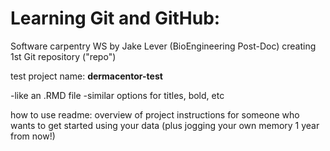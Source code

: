 # Learning Git and GitHub: 
  Software carpentry WS by Jake Lever (BioEngineering Post-Doc)
  creating 1st Git repository ("repo")
  
test project name: **dermacentor-test**

-like an .RMD file
  -similar options for titles, bold, etc

how to use readme: 
  overview of project
  instructions for someone who wants to get started using your data (plus jogging your own memory 1 year from now!)
